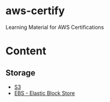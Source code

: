 # aws-certify
Learning Material for AWS Certifications


# Content

## Storage
- [S3](/Storage/S3.md)
- [EBS - Elastic Block Store](/Storage/EBS.md)
